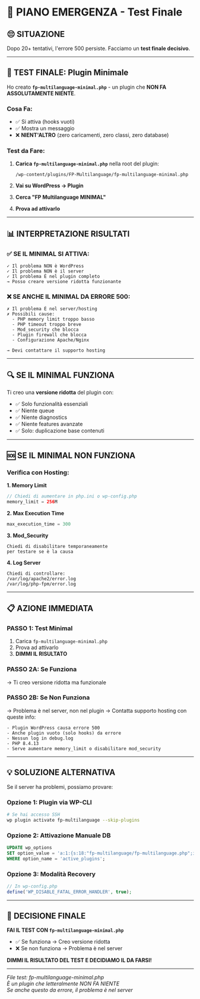 # 🚨 PIANO EMERGENZA - Test Finale

## 😔 SITUAZIONE

Dopo 20+ tentativi, l'errore 500 persiste. Facciamo un **test finale decisivo**.

---

## 🧪 TEST FINALE: Plugin Minimale

Ho creato **`fp-multilanguage-minimal.php`** - un plugin che **NON FA ASSOLUTAMENTE NIENTE**.

### Cosa Fa:
- ✅ Si attiva (hooks vuoti)
- ✅ Mostra un messaggio
- ❌ **NIENT'ALTRO** (zero caricamenti, zero classi, zero database)

### Test da Fare:

1. **Carica `fp-multilanguage-minimal.php`** nella root del plugin:
   ```
   /wp-content/plugins/FP-Multilanguage/fp-multilanguage-minimal.php
   ```

2. **Vai su WordPress → Plugin**

3. **Cerca "FP Multilanguage MINIMAL"**

4. **Prova ad attivarlo**

---

## 📊 INTERPRETAZIONE RISULTATI

### ✅ SE IL MINIMAL SI ATTIVA:
```
✓ Il problema NON è WordPress
✓ Il problema NON è il server
✓ Il problema È nel plugin completo
→ Posso creare versione ridotta funzionante
```

### ❌ SE ANCHE IL MINIMAL DA ERRORE 500:
```
✗ Il problema È nel server/hosting
✗ Possibili cause:
  - PHP memory limit troppo basso
  - PHP timeout troppo breve  
  - Mod_security che blocca
  - Plugin firewall che blocca
  - Configurazione Apache/Nginx
  
→ Devi contattare il supporto hosting
```

---

## 🔍 SE IL MINIMAL FUNZIONA

Ti creo una **versione ridotta** del plugin con:
- ✅ Solo funzionalità essenziali
- ✅ Niente queue
- ✅ Niente diagnostics
- ✅ Niente features avanzate
- ✅ Solo: duplicazione base contenuti

---

## 🆘 SE IL MINIMAL NON FUNZIONA

### Verifica con Hosting:

**1. Memory Limit**
```php
// Chiedi di aumentare in php.ini o wp-config.php
memory_limit = 256M
```

**2. Max Execution Time**
```php
max_execution_time = 300
```

**3. Mod_Security**
```
Chiedi di disabilitare temporaneamente
per testare se è la causa
```

**4. Log Server**
```
Chiedi di controllare:
/var/log/apache2/error.log
/var/log/php-fpm/error.log
```

---

## 📋 AZIONE IMMEDIATA

### PASSO 1: Test Minimal
1. Carica `fp-multilanguage-minimal.php`
2. Prova ad attivarlo
3. **DIMMI IL RISULTATO**

### PASSO 2A: Se Funziona
→ Ti creo versione ridotta ma funzionale

### PASSO 2B: Se Non Funziona
→ Problema è nel server, non nel plugin
→ Contatta supporto hosting con queste info:
```
- Plugin WordPress causa errore 500
- Anche plugin vuoto (solo hooks) da errore
- Nessun log in debug.log
- PHP 8.4.13
- Serve aumentare memory_limit o disabilitare mod_security
```

---

## 💡 SOLUZIONE ALTERNATIVA

Se il server ha problemi, possiamo provare:

### Opzione 1: Plugin via WP-CLI
```bash
# Se hai accesso SSH
wp plugin activate fp-multilanguage --skip-plugins
```

### Opzione 2: Attivazione Manuale DB
```sql
UPDATE wp_options 
SET option_value = 'a:1:{s:18:"fp-multilanguage/fp-multilanguage.php";i:1;}' 
WHERE option_name = 'active_plugins';
```

### Opzione 3: Modalità Recovery
```php
// In wp-config.php
define('WP_DISABLE_FATAL_ERROR_HANDLER', true);
```

---

## 🎯 DECISIONE FINALE

**FAI IL TEST CON `fp-multilanguage-minimal.php`**

- ✅ Se funziona → Creo versione ridotta
- ❌ Se non funziona → Problema è nel server

**DIMMI IL RISULTATO DEL TEST E DECIDIAMO IL DA FARSI!**

---

*File test: fp-multilanguage-minimal.php*  
*È un plugin che letteralmente NON FA NIENTE*  
*Se anche questo da errore, il problema è nel server*

